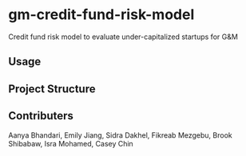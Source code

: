 # gm-credit-fund-risk-model
Credit fund risk model to evaluate under-capitalized startups for G&M

## Usage

## Project Structure

## Contributers
Aanya Bhandari, Emily Jiang, Sidra Dakhel, Fikreab Mezgebu, Brook Shibabaw, Isra Mohamed, Casey Chin
